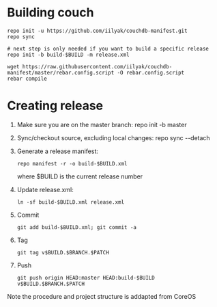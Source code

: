 # Building couch

    repo init -u https://github.com/iilyak/couchdb-manifest.git
    repo sync

    # next step is only needed if you want to build a specific release
    repo init -b build-$BUILD -m release.xml

    wget https://raw.githubusercontent.com/iilyak/couchdb-manifest/master/rebar.config.script -O rebar.config.script
    rebar compile

# Creating release


 1. Make sure you are on the master branch: repo init -b master
 2. Sync/checkout source, excluding local changes: repo sync --detach
 3. Generate a release manifest:

        repo manifest -r -o build-$BUILD.xml

    where $BUILD is the current release number
 4. Update release.xml:

        ln -sf build-$BUILD.xml release.xml

 5. Commit

        git add build-$BUILD.xml; git commit -a

 6. Tag

        git tag v$BUILD.$BRANCH.$PATCH

 7. Push

        git push origin HEAD:master HEAD:build-$BUILD v$BUILD.$BRANCH.$PATCH


Note the procedure and project structure is addapted from CoreOS
